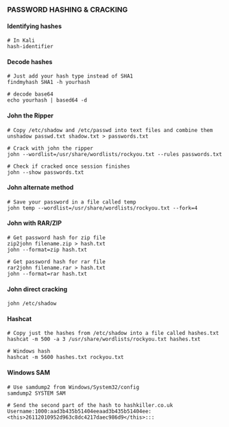 ### PASSWORD HASHING & CRACKING
#### Identifying hashes
```
# In Kali
hash-identifier
```

#### Decode hashes
```
# Just add your hash type instead of SHA1
findmyhash SHA1 -h yourhash

# decode base64
echo yourhash | based64 -d
```

#### John the Ripper
```
# Copy /etc/shadow and /etc/passwd into text files and combine them
unshadow passwd.txt shadow.txt > passwords.txt

# Crack with john the ripper
john --wordlist=/usr/share/wordlists/rockyou.txt --rules passwords.txt 

# Check if cracked once session finishes
john --show passwords.txt
```
#### John alternate method
```
# Save your password in a file called temp
john temp --wordlist=/usr/share/wordlists/rockyou.txt --fork=4
```
#### John with RAR/ZIP
```
# Get password hash for zip file
zip2john filename.zip > hash.txt 
john --format=zip hash.txt 

# Get password hash for rar file
rar2john filename.rar > hash.txt
john --format=rar hash.txt
```

#### John direct cracking
```
john /etc/shadow
```

#### Hashcat
```
# Copy just the hashes from /etc/shadow into a file called hashes.txt
hashcat -m 500 -a 3 /usr/share/wordlists/rockyou.txt hashes.txt

# Windows hash
hashcat -m 5600 hashes.txt rockyou.txt
```

#### Windows SAM
```
# Use samdump2 from Windows/System32/config
samdump2 SYSTEM SAM

# Send the second part of the hash to hashkiller.co.uk
Username:1000:aad3b435b51404eeaad3b435b51404ee:<this>26112010952d963c8dc4217daec986d9</this>:::
```


